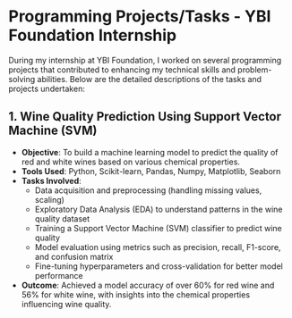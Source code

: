 # Programming Projects/Tasks - YBI Foundation Internship

During my internship at YBI Foundation, I worked on several programming projects that contributed to enhancing my technical skills and problem-solving abilities. Below are the detailed descriptions of the tasks and projects undertaken:

## 1. **Wine Quality Prediction Using Support Vector Machine (SVM)**
   - **Objective**: To build a machine learning model to predict the quality of red and white wines based on various chemical properties.
   - **Tools Used**: Python, Scikit-learn, Pandas, Numpy, Matplotlib, Seaborn
   - **Tasks Involved**:
     - Data acquisition and preprocessing (handling missing values, scaling)
     - Exploratory Data Analysis (EDA) to understand patterns in the wine quality dataset
     - Training a Support Vector Machine (SVM) classifier to predict wine quality
     - Model evaluation using metrics such as precision, recall, F1-score, and confusion matrix
     - Fine-tuning hyperparameters and cross-validation for better model performance
   - **Outcome**: Achieved a model accuracy of over 60% for red wine and 56% for white wine, with insights into the chemical properties influencing wine quality.
